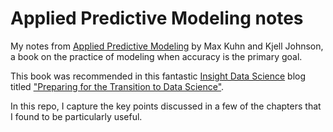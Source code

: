 # Applied Predictive Modeling notes

My notes from [Applied Predictive Modeling](http://appliedpredictivemodeling.com/) by Max Kuhn and Kjell Johnson, a book on the practice of modeling when accuracy is the primary goal.

This book was recommended in this fantastic [Insight Data Science](http://insightdatascience.com/) blog titled ["Preparing for the Transition to Data Science"](https://blog.insightdatascience.com/preparing-for-the-transition-to-data-science-e9194c90b42c#.mtk8tbarz).

In this repo, I capture the key points discussed in a few of the chapters that I found to be particularly useful.


